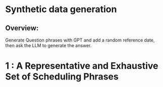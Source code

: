 # Synthetic data generation

## Overview:
Generate Question phrases with GPT and add a random reference date, then ask the LLM to generate the answer.




# 1 : A Representative and Exhaustive Set of Scheduling Phrases





